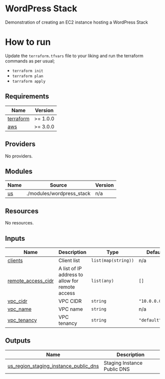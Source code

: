 # WordPress Stack
Demonstration of creating an EC2 instance hosting a WordPress Stack

# How to run
Update the `terraform.tfvars` file to your liking and run the terraform commands as per usual; 
*   `terraform init`
*   `terraform plan`
*   `tarraform apply`


<!-- BEGINNING OF PRE-COMMIT-TERRAFORM DOCS HOOK -->
## Requirements

| Name | Version |
|------|---------|
| <a name="requirement_terraform"></a> [terraform](#requirement\_terraform) | >= 1.0.0 |
| <a name="requirement_aws"></a> [aws](#requirement\_aws) | >= 3.0.0 |

## Providers

No providers.

## Modules

| Name | Source | Version |
|------|--------|---------|
| <a name="module_us"></a> [us](#module\_us) | ./modules/wordpress_stack | n/a |

## Resources

No resources.

## Inputs

| Name | Description | Type | Default | Required |
|------|-------------|------|---------|:--------:|
| <a name="input_clients"></a> [clients](#input\_clients) | Client list | `list(map(string))` | n/a | yes |
| <a name="input_remote_access_cidr"></a> [remote\_access\_cidr](#input\_remote\_access\_cidr) | A list of IP address to allow for remote access | `list(any)` | `[]` | no |
| <a name="input_vpc_cidr"></a> [vpc\_cidr](#input\_vpc\_cidr) | VPC CIDR | `string` | `"10.0.0.0/16"` | no |
| <a name="input_vpc_name"></a> [vpc\_name](#input\_vpc\_name) | VPC name | `string` | n/a | yes |
| <a name="input_vpc_tenancy"></a> [vpc\_tenancy](#input\_vpc\_tenancy) | VPC tenancy | `string` | `"default"` | no |

## Outputs

| Name | Description |
|------|-------------|
| <a name="output_us_region_staging_instance_public_dns"></a> [us\_region\_staging\_instance\_public\_dns](#output\_us\_region\_staging\_instance\_public\_dns) | Staging Instance Public DNS |
<!-- END OF PRE-COMMIT-TERRAFORM DOCS HOOK -->
